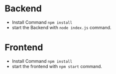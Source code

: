 # Backend 
 - Install Command `npm install`
 - start the Backend with `node index.js` command.


# Frontend
- Install Command `npm install`
- start the frontend with `npm start` command.
